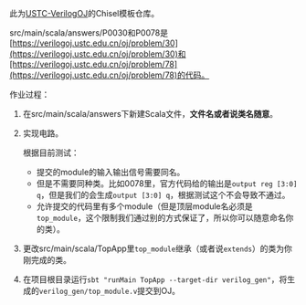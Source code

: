 此为[USTC-VerilogOJ](https://verilogoj.ustc.edu.cn/oj/problem/30)的Chisel模板仓库。

src/main/scala/answers/P0030和P0078是[https://verilogoj.ustc.edu.cn/oj/problem/30](https://verilogoj.ustc.edu.cn/oj/problem/30)和[https://verilogoj.ustc.edu.cn/oj/problem/78](https://verilogoj.ustc.edu.cn/oj/problem/78)的代码。

作业过程：

1. 在src/main/scala/answers下新建Scala文件，**文件名或者说类名随意**。

2. 实现电路。

   根据目前测试：

   * 提交的module的输入输出信号需要同名。
   * 但是不需要同种类。比如0078里，官方代码给的输出是`output reg [3:0] q`，但是我们的会生成`output [3:0] q`，根据测试这个不会导致不通过。
   * 允许提交的代码里有多个module（但是顶层module名必须是`top_module`，这个限制我们通过别的方式保证了，所以你可以随意命名你的类）。

3. 更改src/main/scala/TopApp里`top_module`继承（或者说`extends`）的类为你刚完成的类。

4. 在项目根目录运行`sbt "runMain TopApp --target-dir verilog_gen"`，将生成的`verilog_gen/top_module.v`提交到OJ。
